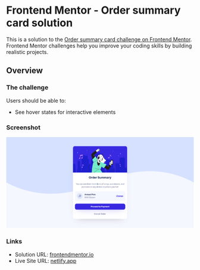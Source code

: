 # Frontend Mentor - Order summary card solution

This is a solution to the [Order summary card challenge on Frontend Mentor](https://www.frontendmentor.io/challenges/order-summary-component-QlPmajDUj). Frontend Mentor challenges help you improve your coding skills by building realistic projects.

## Overview

### The challenge

Users should be able to:

- See hover states for interactive elements

### Screenshot

![](./screenshot.png)

### Links

- Solution URL: [frontendmentor.io](https://your-solution-url.com)
- Live Site URL: [netlify.app](https://your-live-site-url.com)
